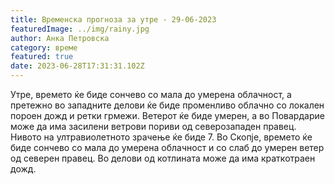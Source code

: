 ```yaml
---
title: Временска прогноза за утре - 29-06-2023
featuredImage: ../img/rainy.jpg
author: Анка Петровска
category: време
featured: true
date: 2023-06-28T17:31:31.102Z
---
```

Утре, времето ќе биде сончево со мала до умерена облачност, а претежно во западните делови ќе биде променливо облачно со локален пороен дожд и ретки грмежи. Ветерот ќе биде умерен, а во Повардарие може да има засилени ветрови пориви од северозападен правец. Нивото на ултравиолетното зрачење ќе биде 7. Во Скопје, времето ќе биде сончево со мала до умерена облачност и со слаб до умерен ветер од северен правец. Во делови од котлината може да има краткотраен дожд.